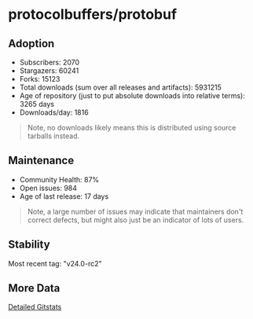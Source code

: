 # protocolbuffers/protobuf

## Adoption

- Subscribers: 2070
- Stargazers: 60241
- Forks: 15123
- Total downloads (sum over all releases and artifacts): 5931215
- Age of repository (just to put absolute downloads into relative terms): 3265 days
- Downloads/day: 1816

> Note, no downloads likely means this is distributed using source tarballs instead.

## Maintenance

- Community Health: 87%
- Open issues: 984
- Age of last release: 17 days

> Note, a large number of issues may indicate that maintainers don't correct defects, but might also
> just be an indicator of lots of users.

## Stability

Most recent tag: "v24.0-rc2"

## More Data

[Detailed Gitstats](/bazel-catalog/gitstats/protocolbuffers/protobuf)

